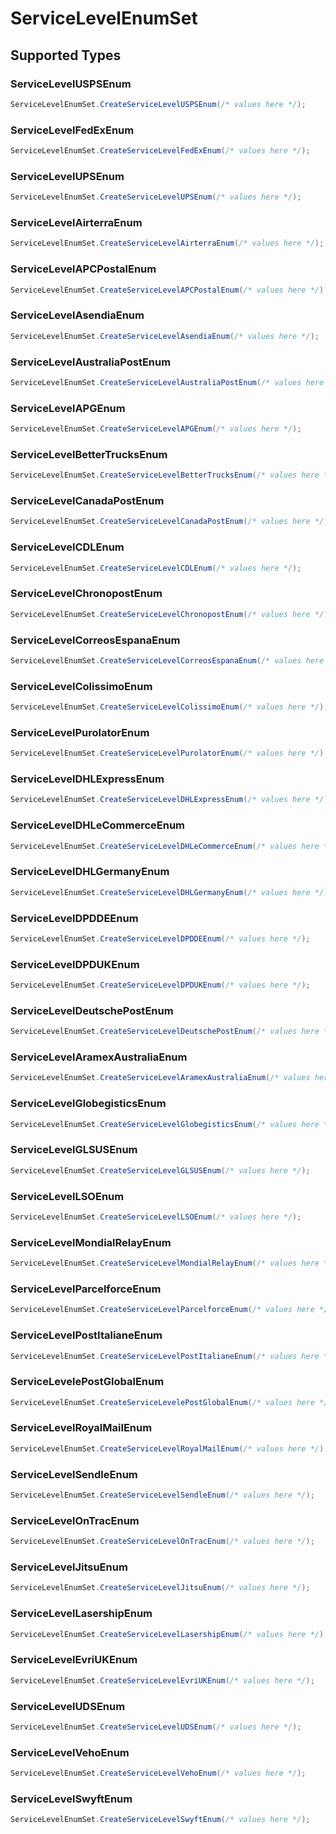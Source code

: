 # ServiceLevelEnumSet


## Supported Types

### ServiceLevelUSPSEnum

```csharp
ServiceLevelEnumSet.CreateServiceLevelUSPSEnum(/* values here */);
```

### ServiceLevelFedExEnum

```csharp
ServiceLevelEnumSet.CreateServiceLevelFedExEnum(/* values here */);
```

### ServiceLevelUPSEnum

```csharp
ServiceLevelEnumSet.CreateServiceLevelUPSEnum(/* values here */);
```

### ServiceLevelAirterraEnum

```csharp
ServiceLevelEnumSet.CreateServiceLevelAirterraEnum(/* values here */);
```

### ServiceLevelAPCPostalEnum

```csharp
ServiceLevelEnumSet.CreateServiceLevelAPCPostalEnum(/* values here */);
```

### ServiceLevelAsendiaEnum

```csharp
ServiceLevelEnumSet.CreateServiceLevelAsendiaEnum(/* values here */);
```

### ServiceLevelAustraliaPostEnum

```csharp
ServiceLevelEnumSet.CreateServiceLevelAustraliaPostEnum(/* values here */);
```

### ServiceLevelAPGEnum

```csharp
ServiceLevelEnumSet.CreateServiceLevelAPGEnum(/* values here */);
```

### ServiceLevelBetterTrucksEnum

```csharp
ServiceLevelEnumSet.CreateServiceLevelBetterTrucksEnum(/* values here */);
```

### ServiceLevelCanadaPostEnum

```csharp
ServiceLevelEnumSet.CreateServiceLevelCanadaPostEnum(/* values here */);
```

### ServiceLevelCDLEnum

```csharp
ServiceLevelEnumSet.CreateServiceLevelCDLEnum(/* values here */);
```

### ServiceLevelChronopostEnum

```csharp
ServiceLevelEnumSet.CreateServiceLevelChronopostEnum(/* values here */);
```

### ServiceLevelCorreosEspanaEnum

```csharp
ServiceLevelEnumSet.CreateServiceLevelCorreosEspanaEnum(/* values here */);
```

### ServiceLevelColissimoEnum

```csharp
ServiceLevelEnumSet.CreateServiceLevelColissimoEnum(/* values here */);
```

### ServiceLevelPurolatorEnum

```csharp
ServiceLevelEnumSet.CreateServiceLevelPurolatorEnum(/* values here */);
```

### ServiceLevelDHLExpressEnum

```csharp
ServiceLevelEnumSet.CreateServiceLevelDHLExpressEnum(/* values here */);
```

### ServiceLevelDHLeCommerceEnum

```csharp
ServiceLevelEnumSet.CreateServiceLevelDHLeCommerceEnum(/* values here */);
```

### ServiceLevelDHLGermanyEnum

```csharp
ServiceLevelEnumSet.CreateServiceLevelDHLGermanyEnum(/* values here */);
```

### ServiceLevelDPDDEEnum

```csharp
ServiceLevelEnumSet.CreateServiceLevelDPDDEEnum(/* values here */);
```

### ServiceLevelDPDUKEnum

```csharp
ServiceLevelEnumSet.CreateServiceLevelDPDUKEnum(/* values here */);
```

### ServiceLevelDeutschePostEnum

```csharp
ServiceLevelEnumSet.CreateServiceLevelDeutschePostEnum(/* values here */);
```

### ServiceLevelAramexAustraliaEnum

```csharp
ServiceLevelEnumSet.CreateServiceLevelAramexAustraliaEnum(/* values here */);
```

### ServiceLevelGlobegisticsEnum

```csharp
ServiceLevelEnumSet.CreateServiceLevelGlobegisticsEnum(/* values here */);
```

### ServiceLevelGLSUSEnum

```csharp
ServiceLevelEnumSet.CreateServiceLevelGLSUSEnum(/* values here */);
```

### ServiceLevelLSOEnum

```csharp
ServiceLevelEnumSet.CreateServiceLevelLSOEnum(/* values here */);
```

### ServiceLevelMondialRelayEnum

```csharp
ServiceLevelEnumSet.CreateServiceLevelMondialRelayEnum(/* values here */);
```

### ServiceLevelParcelforceEnum

```csharp
ServiceLevelEnumSet.CreateServiceLevelParcelforceEnum(/* values here */);
```

### ServiceLevelPostItalianeEnum

```csharp
ServiceLevelEnumSet.CreateServiceLevelPostItalianeEnum(/* values here */);
```

### ServiceLevelePostGlobalEnum

```csharp
ServiceLevelEnumSet.CreateServiceLevelePostGlobalEnum(/* values here */);
```

### ServiceLevelRoyalMailEnum

```csharp
ServiceLevelEnumSet.CreateServiceLevelRoyalMailEnum(/* values here */);
```

### ServiceLevelSendleEnum

```csharp
ServiceLevelEnumSet.CreateServiceLevelSendleEnum(/* values here */);
```

### ServiceLevelOnTracEnum

```csharp
ServiceLevelEnumSet.CreateServiceLevelOnTracEnum(/* values here */);
```

### ServiceLevelJitsuEnum

```csharp
ServiceLevelEnumSet.CreateServiceLevelJitsuEnum(/* values here */);
```

### ServiceLevelLasershipEnum

```csharp
ServiceLevelEnumSet.CreateServiceLevelLasershipEnum(/* values here */);
```

### ServiceLevelEvriUKEnum

```csharp
ServiceLevelEnumSet.CreateServiceLevelEvriUKEnum(/* values here */);
```

### ServiceLevelUDSEnum

```csharp
ServiceLevelEnumSet.CreateServiceLevelUDSEnum(/* values here */);
```

### ServiceLevelVehoEnum

```csharp
ServiceLevelEnumSet.CreateServiceLevelVehoEnum(/* values here */);
```

### ServiceLevelSwyftEnum

```csharp
ServiceLevelEnumSet.CreateServiceLevelSwyftEnum(/* values here */);
```
